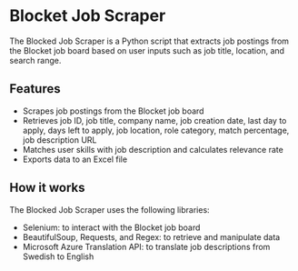 # Blocket Job Scraper

The Blocked Job Scraper is a Python script that extracts job postings from the Blocket job board based on user inputs such as job title, location, and search range. 

## Features

* Scrapes job postings from the Blocket job board
* Retrieves job ID, job title, company name, job creation date, last day to apply, days left to apply, job location, role category, match percentage, job description URL
* Matches user skills with job description and calculates relevance rate
* Exports data to an Excel file

## How it works

The Blocked Job Scraper uses the following libraries:

* Selenium: to interact with the Blocket job board
* BeautifulSoup, Requests, and Regex: to retrieve and manipulate data
* Microsoft Azure Translation API: to translate job descriptions from Swedish to English
